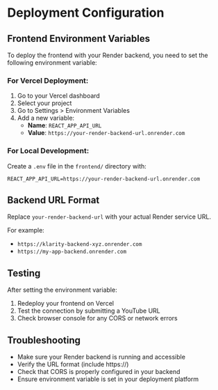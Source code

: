 # Deployment Configuration

## Frontend Environment Variables

To deploy the frontend with your Render backend, you need to set the following environment variable:

### For Vercel Deployment:
1. Go to your Vercel dashboard
2. Select your project
3. Go to Settings > Environment Variables
4. Add a new variable:
   - **Name**: `REACT_APP_API_URL`
   - **Value**: `https://your-render-backend-url.onrender.com`

### For Local Development:
Create a `.env` file in the `frontend/` directory with:
```
REACT_APP_API_URL=https://your-render-backend-url.onrender.com
```

## Backend URL Format
Replace `your-render-backend-url` with your actual Render service URL.

For example:
- `https://klarity-backend-xyz.onrender.com`
- `https://my-app-backend.onrender.com`

## Testing
After setting the environment variable:
1. Redeploy your frontend on Vercel
2. Test the connection by submitting a YouTube URL
3. Check browser console for any CORS or network errors

## Troubleshooting
- Make sure your Render backend is running and accessible
- Verify the URL format (include https://)
- Check that CORS is properly configured in your backend
- Ensure environment variable is set in your deployment platform 